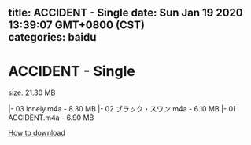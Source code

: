 
title: ACCIDENT - Single
date: Sun Jan 19 2020 13:39:07 GMT+0800 (CST)    
categories: baidu
---

# ACCIDENT - Single
size: 21.30 MB
 
 
|- 03 lonely.m4a - 8.30 MB
|- 02 ブラック・スワン.m4a - 6.10 MB
|- 01 ACCIDENT.m4a - 6.90 MB

[How to download](https://bpcam.bemobtrk.com/go/2ceec3aa-1ca2-46d6-b9ff-aaa5c184517c?jno=2337)